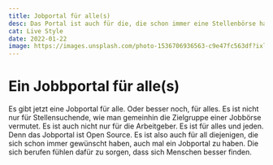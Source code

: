 ```yaml
---
title: Jobportal für alle(s)
desc: Das Portal ist auch für die, die schon immer eine Stellenbörse haben wollten? Damit kann man sich viel Arbeit sparen und das Leben wird leichter.
cat: Live Style
date: 2022-01-22
image: https://images.unsplash.com/photo-1536706936563-c9e47fc563df?ixlib=rb-1.2.1&ixid=MnwxMjA3fDB8MHxjb2xsZWN0aW9uLXBhZ2V8Nnw0OTA5OTYzfHxlbnwwfHx8fA%3D%3D&auto=format&fit=crop&w=400&q=60
---
```


# Ein Jobbportal für alle(s)

Es gibt jetzt eine Jobportal für alle. Oder besser noch, für alles. Es ist nicht nur für Stellensuchende, wie man gemeinhin die Zielgruppe einer Jobbörse vermutet. Es ist auch nicht nur für die Arbeitgeber. Es ist für alles und jeden. Denn das Jobportal ist Open Source. Es ist also auch für all diejenigen, die sich schon immer gewünscht haben, auch mal ein Jobportal zu haben. Die sich berufen fühlen dafür zu sorgen, dass sich Menschen besser finden. 


